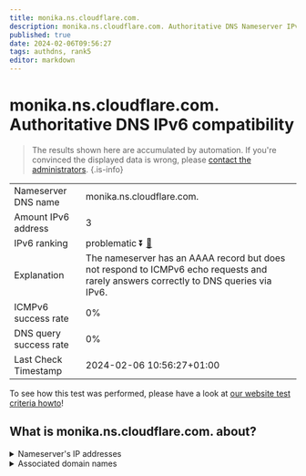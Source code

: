 ```yaml
---
title: monika.ns.cloudflare.com.
description: monika.ns.cloudflare.com. Authoritative DNS Nameserver IPv6 compatibility
published: true
date: 2024-02-06T09:56:27
tags: authdns, rank5
editor: markdown
---
```


# monika.ns.cloudflare.com. Authoritative DNS IPv6 compatibility

> The results shown here are accumulated by automation. If you're convinced the displayed data is wrong, please [contact the administrators](/howto/chat). 
{.is-info}




|   |   |
| - | - |
| Nameserver DNS name | monika.ns.cloudflare.com.
| Amount IPv6 address | 3
| IPv6 ranking | problematic :arrow_double_down: [🔗](/howto/ranking) |
| Explanation | The nameserver has an AAAA record but does not respond to ICMPv6 echo requests and rarely answers correctly to DNS queries via IPv6. |
| ICMPv6 success rate | 0%|
| DNS query success rate | 0% |
| Last Check Timestamp | 2024-02-06 10:56:27+01:00 |

To see how this test was performed, please have a look at [our website test criteria howto](/howto/testcriteria/authdns)!


## What is monika.ns.cloudflare.com. about?




<details>
<summary>Nameserver's IP addresses</summary>

2606:4700:50::a29f:2638

2803:f800:50::6ca2:c238

2a06:98c1:50::ac40:2238

</details>



<details>
<summary>Associated domain names</summary>

dgraph.io

</details>

